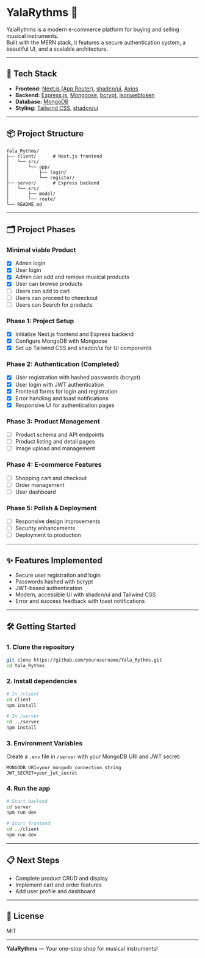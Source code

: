 # YalaRythms 🎵

YalaRythms is a modern e-commerce platform for buying and selling musical instruments.  
Built with the MERN stack, it features a secure authentication system, a beautiful UI, and a scalable architecture.

---

## 🚀 Tech Stack

- **Frontend:** [Next.js (App Router)](https://nextjs.org/), [shadcn/ui](https://ui.shadcn.com/), [Axios](https://axios-http.com/)
- **Backend:** [Express.js](https://expressjs.com/), [Mongoose](https://mongoosejs.com/), [bcrypt](https://www.npmjs.com/package/bcrypt), [jsonwebtoken](https://www.npmjs.com/package/jsonwebtoken)
- **Database:** [MongoDB](https://www.mongodb.com/)
- **Styling:** [Tailwind CSS](https://tailwindcss.com/), [shadcn/ui](https://ui.shadcn.com/)

---

## 📦 Project Structure

```
Yala_Rythms/
├── client/      # Next.js frontend
│   └── src/
│       └── app/
│           ├── login/
│           └── register/
├── server/      # Express backend
│   └── src/
│       ├── model/
│       └── route/
└── README.md
```

---

## 🗂️ Project Phases
### **Minimal viable Product**
- [x] Admin login
- [x] User login
- [x] Admin can add and remove musical products
- [x] User can browse products
- [ ] Users can add to cart
- [ ] Users can proceed to cheeckout
- [ ] Users can Search for products
### **Phase 1: Project Setup**
- [x] Initialize Next.js frontend and Express backend
- [x] Configure MongoDB with Mongoose
- [x] Set up Tailwind CSS and shadcn/ui for UI components

### **Phase 2: Authentication (Completed)**
- [x] User registration with hashed passwords (bcrypt)
- [x] User login with JWT authentication
- [x] Frontend forms for login and registration
- [x] Error handling and toast notifications
- [x] Responsive UI for authentication pages

### **Phase 3: Product Management**
- [ ] Product schema and API endpoints
- [ ] Product listing and detail pages
- [ ] Image upload and management

### **Phase 4: E-commerce Features**
- [ ] Shopping cart and checkout
- [ ] Order management
- [ ] User dashboard

### **Phase 5: Polish & Deployment**
- [ ] Responsive design improvements
- [ ] Security enhancements
- [ ] Deployment to production

---

## ✨ Features Implemented

- Secure user registration and login
- Passwords hashed with bcrypt
- JWT-based authentication
- Modern, accessible UI with shadcn/ui and Tailwind CSS
- Error and success feedback with toast notifications

---

## 🛠️ Getting Started

### **1. Clone the repository**
```bash
git clone https://github.com/yourusername/Yala_Rythms.git
cd Yala_Rythms
```

### **2. Install dependencies**
```bash
# In /client
cd client
npm install

# In /server
cd ../server
npm install
```

### **3. Environment Variables**

Create a `.env` file in `/server` with your MongoDB URI and JWT secret:

```
MONGODB_URI=your_mongodb_connection_string
JWT_SECRET=your_jwt_secret
```

### **4. Run the app**

```bash
# Start backend
cd server
npm run dev

# Start frontend
cd ../client
npm run dev
```

---

## 📋 Next Steps

- Complete product CRUD and display
- Implement cart and order features
- Add user profile and dashboard

---

## 📄 License

MIT

---

**YalaRythms** — Your one-stop shop for musical instruments!
